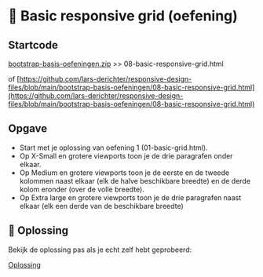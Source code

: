 # 💪 Basic responsive grid (oefening)

## Startcode

[bootstrap-basis-oefeningen.zip](/bootstrap-basis-oefeningen.zip) >> 08-basic-responsive-grid.html

of [https://github.com/lars-derichter/responsive-design-files/blob/main/bootstrap-basis-oefeningen/08-basic-responsive-grid.html](https://github.com/lars-derichter/responsive-design-files/blob/main/bootstrap-basis-oefeningen/08-basic-responsive-grid.html)

## Opgave

 - Start met je oplossing van oefening 1 (01-basic-grid.html).
 - Op X-Small en grotere viewports toon je de drie paragrafen onder elkaar.
 - Op Medium en grotere viewports toon je de eerste en de tweede kolommen naast elkaar (elk de halve beschikbare breedte) en de derde kolom eronder (over de volle breedte).
 - Op Extra large en grotere viewports toon je de drie paragrafen naast elkaar (elk een derde van de beschikbare breedte)

## 🔑 Oplossing

Bekijk de oplossing pas als je echt zelf hebt geprobeerd:

[Oplossing](https://github.com/lars-derichter/responsive-design-files/blob/solutions/bootstrap-basis-oefeningen/08-basic-responsive-grid.html)